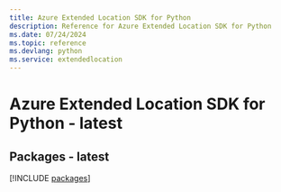 ```yaml
---
title: Azure Extended Location SDK for Python
description: Reference for Azure Extended Location SDK for Python
ms.date: 07/24/2024
ms.topic: reference
ms.devlang: python
ms.service: extendedlocation
---
```

# Azure Extended Location SDK for Python - latest
## Packages - latest
[!INCLUDE [packages](extended-location-index.md)]